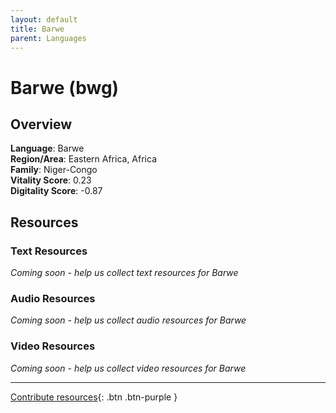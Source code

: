 ```yaml
---
layout: default
title: Barwe
parent: Languages
---
```


# Barwe (bwg)

## Overview

**Language**: Barwe  
**Region/Area**: Eastern Africa, Africa  
**Family**: Niger-Congo  
**Vitality Score**: 0.23  
**Digitality Score**: -0.87  

## Resources

### Text Resources
*Coming soon - help us collect text resources for Barwe*

### Audio Resources
*Coming soon - help us collect audio resources for Barwe*

### Video Resources
*Coming soon - help us collect video resources for Barwe*

---

[Contribute resources](https://fairtrain.github.io/){: .btn .btn-purple }
